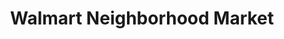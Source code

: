 ---
title: "Walmart Neighborhood Market"
url: /greenacres/walmart-neighborhood-market/
shop: Supermarkt
---